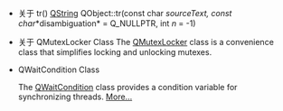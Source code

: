 - 关于 tr()
  [QString](https://doc.qt.io/qt-5/qstring.html) QObject::tr(const char **sourceText*, const char**disambiguation* = Q_NULLPTR, int *n* = -1)

- 关于 QMutexLocker Class
  The [QMutexLocker](https://doc.qt.io/qt-5/qmutexlocker.html) class is a convenience class that simplifies locking and unlocking mutexes.

- QWaitCondition Class

  The [QWaitCondition](https://doc.qt.io/qt-5/qwaitcondition.html) class provides a condition variable for synchronizing threads. [More...](https://doc.qt.io/qt-5/qwaitcondition.html#details)

